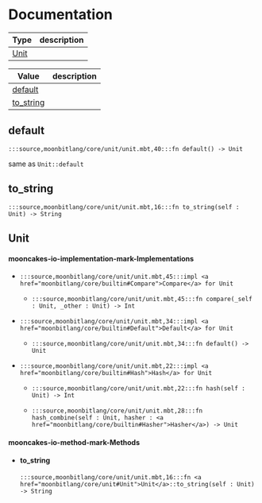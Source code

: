 # Documentation
|Type|description|
|---|---|
|[Unit](#Unit)||

|Value|description|
|---|---|
|[default](#default)||
|[to\_string](#to_string)||

## default

```moonbit
:::source,moonbitlang/core/unit/unit.mbt,40:::fn default() -> Unit
```

 same as `Unit::default`

## to\_string

```moonbit
:::source,moonbitlang/core/unit/unit.mbt,16:::fn to_string(self : Unit) -> String
```


## Unit


#### mooncakes-io-implementation-mark-Implementations
- ```moonbit
  :::source,moonbitlang/core/unit/unit.mbt,45:::impl <a href="moonbitlang/core/builtin#Compare">Compare</a> for Unit
  ```
  > 
  * ```moonbit
    :::source,moonbitlang/core/unit/unit.mbt,45:::fn compare(_self : Unit, _other : Unit) -> Int
    ```
    > 
- ```moonbit
  :::source,moonbitlang/core/unit/unit.mbt,34:::impl <a href="moonbitlang/core/builtin#Default">Default</a> for Unit
  ```
  > 
  * ```moonbit
    :::source,moonbitlang/core/unit/unit.mbt,34:::fn default() -> Unit
    ```
    > 
- ```moonbit
  :::source,moonbitlang/core/unit/unit.mbt,22:::impl <a href="moonbitlang/core/builtin#Hash">Hash</a> for Unit
  ```
  > 
  * ```moonbit
    :::source,moonbitlang/core/unit/unit.mbt,22:::fn hash(self : Unit) -> Int
    ```
    > 
  * ```moonbit
    :::source,moonbitlang/core/unit/unit.mbt,28:::fn hash_combine(self : Unit, hasher : <a href="moonbitlang/core/builtin#Hasher">Hasher</a>) -> Unit
    ```
    > 

#### mooncakes-io-method-mark-Methods
- #### to\_string
  ```moonbit
  :::source,moonbitlang/core/unit/unit.mbt,16:::fn <a href="moonbitlang/core/unit#Unit">Unit</a>::to_string(self : Unit) -> String
  ```
  > 
